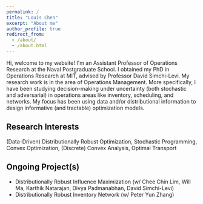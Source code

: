 ```yaml
---
permalink: /
title: "Louis Chen"
excerpt: "About me"
author_profile: true
redirect_from: 
  - /about/
  - /about.html
---
```


Hi, welcome to my website! I'm an Assistant Professor of Operations Research at the Naval Postgraduate School. I obtained my PhD in Operations Research at MIT, advised by Professor David Simchi-Levi. My research work is in the area of Operations Management.  More specifically, I have been studying decision-making under uncertainty (both stochastic and adversarial) in operations areas like inventory, scheduling, and networks. My focus has been using data and/or distributional information to design informative (and tractable) optimization models.


Research Interests
------
(Data-Driven) Distributionally Robust Optimization, Stochastic Programming, Convex Optimization, (Discrete) Convex Analysis, Optimal Transport


Ongoing Project(s)
------
* Distributionally Robust Influence Maximization (w/ Chee Chin Lim, Will Ma, Karthik Natarajan, Divya Padmanabhan, David Simchi-Levi)
* Distributionally Robust Inventory Network (w/ Peter Yun Zhang) 
